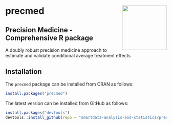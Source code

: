 <!-- README.md is generated from README.Rmd using knitr. Please edit that file -->

# precmed <img src='https://fromdatatowisdom.com/images/precmed_sticker.jpg' align="right" height="139" />

## Precision Medicine - Comprehensive R package

A doubly robust precision medicine approach to estimate and validate
conditional average treatment effects

## Installation

The `precmed` package can be installed from CRAN as follows:

``` r
install.packages("precmed")
```

The latest version can be installed from GitHub as follows:

``` r
install.packages("devtools")
devtools::install_github(repo = "smartdata-analysis-and-statistics/precmed")
```
